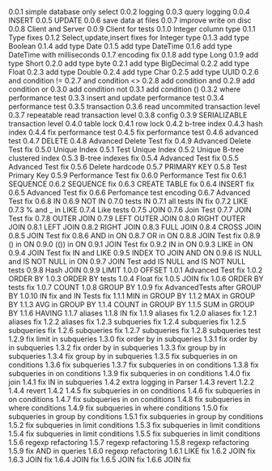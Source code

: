 0.0.1 simple database only select
0.0.2 logging
0.0.3 query logging
0.0.4 INSERT
0.0.5 UPDATE
0.0.6 save data at files
0.0.7 improve write on disc
0.0.8 Client and Server
0.0.9 Client for tests
0.1.0 Integer column type
0.1.1 Type fixes
0.1.2 Select,update,insert fixes for Integer type
0.1.3 add type Boolean
0.1.4 add type Date
0.1.5 add type DateTime
0.1.6 add type DateTime with milliseconds
0.1.7 encoding fix
0.1.8 add type Long
0.1.9 add type Short
0.2.0 add type byte
0.2.1 add type BigDecimal
0.2.2 add type Float
0.2.3 add type Double
0.2.4 add type Char
0.2.5 add type UUID
0.2.6 and condition !=
0.2.7 and condition <>
0.2.8 add condition and
0.2.9 add condition or
0.3.0 add condition not
0.3.1 add condition ()
0.3.2 where performance test
0.3.3 insert and update performance test
0.3.4 performance test
0.3.5 transaction
0.3.6 read uncommited transaction level
0.3.7 repeatable read  transaction level
0.3.8 config
0.3.9 SERIALIZABLE transaction level
0.4.0 table lock
0.4.1 row lock
0.4.2 b-tree index
0.4.3 hash index
0.4.4 fix performance test
0.4.5 fix performance test
0.4.6 advanced test
0.4.7 DELETE
0.4.8 Advanced Delete Test fix
0.4.9 Advanced Delete Test fix
0.5.0 Unique Index
0.5.1 Test Unique Index
0.5.2 Unique B-tree clustered index
0.5.3 B-tree indexes fix
0.5.4 Advanced Test fix
0.5.5 Advanced Test fix
0.5.6 Delete hardcode
0.5.7 PRIMARY KEY
0.5.8 Test Primary Key
0.5.9 Performance Test fix
0.6.0 Performance Test fix
0.6.1 SEQUENCE
0.6.2 SEQUENCE fix
0.6.3 CREATE TABLE fix
0.6.4 INSERT fix
0.6.5 Advanced Test fix
0.6.6 Perfomance test encoding
0.6.7 Advanced Test fix
0.6.8 IN
0.6.9 NOT IN
0.7.0 tests IN
0.7.1 all tests IN fix
0.7.2 LIKE
0.7.3 % and  _ in LIKE
0.7.4 Like tests
0.7.5 JOIN
0.7.6 Join Test
0.7.7 JOIN Test fix
0.7.8 OUTER JOIN
0.7.9 LEFT OUTER JOIN
0.8.0 RIGHT OUTER JOIN
0.8.1 LEFT JOIN
0.8.2 RIGHT JOIN
0.8.3 FULL JOIN
0.8.4 CROSS JOIN
0.8.5 JOIN Test fix
0.8.6 AND in ON
0.8.7 OR in ON
0.8.8 JOIN Test fix
0.8.9 () in ON
0.9.0 (()) in ON
0.9.1 JOIN Test fix
0.9.2 IN in ON
0.9.3 LIKE in ON
0.9.4 JOIN Test fix IN and LIKE
0.9.5 INDEX TO JOIN AND ON
0.9.6 IS NULL and IS NOT NULL in ON
0.9.7 JOIN Test add IS NULL and IS NOT NULL tests
0.9.8 Hash JOIN
0.9.9 LIMIT
1.0.0 OFFSET
1.0.1 Advanced Test fix
1.0.2 ORDER BY
1.0.3 ORDER BY tests
1.0.4 Float fix
1.0.5 JOIN fix
1.0.6 ORDER BY tests fix
1.0.7 COUNT
1.0.8 GROUP BY
1.0.9 fix AdvancedTests after GROUP BY
1.0.10 IN fix and IN Tests fix
1.1.1 MIN in GROUP BY
1.1.2 MAX in GROUP BY
1.1.3 AVG in GROUP BY
1.1.4 COUNT in GROUP BY
1.1.5 SUM in GROUP BY
1.1.6 HAVING
1.1.7 aliases
1.1.8 IN fix
1.1.9 aliases fix
1.2.0 aliases fix
1.2.1 aliases fix
1.2.2 aliases fix
1.2.3 subqueries fix
1.2.4 subqueries fix
1.2.5 subqueries fix
1.2.6 subqueries fix
1.2.7 subqueries fix
1.2.8 subqueries test
1.2.9 fix limit in subqueries
1.3.0 fix order by in subqueries
1.3.1 fix order by in subqueries
1.3.2 fix order by in subqueries
1.3.3 fix group by in subqueries
1.3.4 fix group by in subqueries
1.3.5 fix subqueries in on conditions
1.3.6 fix subqueries
1.3.7 fix subqueries in on conditions
1.3.8 fix subqueries in on conditions
1.3.9 fix subqueries in on conditions
1.4.0 fix join
1.4.1 fix IN in subqueries
1.4.2 extra logging in Parser
1.4.3 revert 1.2.2
1.4.4 revert 1.4.2
1.4.5 fix subqueries in on conditions
1.4.6 fix subqueries in on conditions
1.4.7 fix subqueries in on conditions
1.4.8 fix subqueries in where conditions
1.4.9 fix subqueries in where conditions
1.5.0 fix subqueries in group by conditions
1.5.1 fix subqueries in group by conditions
1.5.2 fix subqueries in limit conditions
1.5.3 fix subqueries in limit conditions
1.5.4 fix subqueries in limit conditions
1.5.5 fix subqueries in limit conditions
1.5.6 regexp refactoring
1.5.7 regexp refactoring
1.5.8 regexp refactoring
1.5.9 fix AND in queries
1.6.0 regexp refactoring
1.6.1 LIKE fix
1.6.2 JOIN fix
1.6.3 JOIN fix
1.6.4 JOIN fix
1.6.5 JOIN fix
1.6.6 JOIN fix